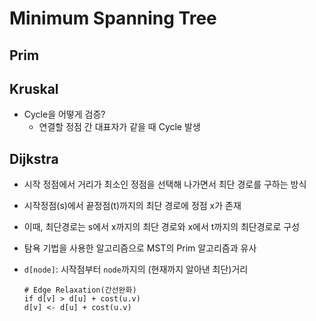 # Minimum Spanning Tree

## Prim

## Kruskal

- Cycle을 어떻게 검증?
  - 연결할 정점 간 대표자가 같을 때 Cycle 발생

## Dijkstra

- 시작 정점에서 거리가 최소인 정점을 선택해 나가면서 최단 경로를 구하는 방식

- 시작정점(s)에서 끝정점(t)까지의 최단 경로에 정점 x가 존재
- 이때, 최단경로는 s에서 x까지의 최단 경로와 x에서 t까지의 최단경로로 구성

- 탐욕 기법을 사용한 알고리즘으로 MST의 Prim 알고리즘과 유사

- `d[node]`: 시작점부터 `node`까지의 (현재까지 알아낸 최단)거리

  ```
  # Edge Relaxation(간선완화)
  if d[v] > d[u] + cost(u.v)
  d[v] <- d[u] + cost(u.v)
  ```

